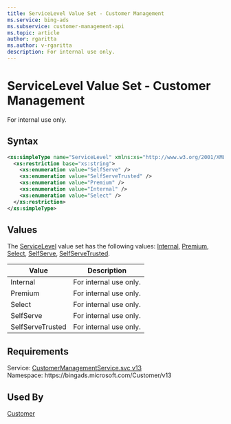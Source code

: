 ```yaml
---
title: ServiceLevel Value Set - Customer Management
ms.service: bing-ads
ms.subservice: customer-management-api
ms.topic: article
author: rgaritta
ms.author: v-rgaritta
description: For internal use only.
---
```

# ServiceLevel Value Set - Customer Management
For internal use only.

## Syntax
```xml
<xs:simpleType name="ServiceLevel" xmlns:xs="http://www.w3.org/2001/XMLSchema">
  <xs:restriction base="xs:string">
    <xs:enumeration value="SelfServe" />
    <xs:enumeration value="SelfServeTrusted" />
    <xs:enumeration value="Premium" />
    <xs:enumeration value="Internal" />
    <xs:enumeration value="Select" />
  </xs:restriction>
</xs:simpleType>
```

## <a name="values"></a>Values

The [ServiceLevel](servicelevel.md) value set has the following values: [Internal](#internal), [Premium](#premium), [Select](#select), [SelfServe](#selfserve), [SelfServeTrusted](#selfservetrusted).

|Value|Description|
|-----------|---------------|
|<a name="internal"></a>Internal|For internal use only.|
|<a name="premium"></a>Premium|For internal use only.|
|<a name="select"></a>Select|For internal use only.|
|<a name="selfserve"></a>SelfServe|For internal use only.|
|<a name="selfservetrusted"></a>SelfServeTrusted|For internal use only.|

## Requirements
Service: [CustomerManagementService.svc v13](https://clientcenter.api.bingads.microsoft.com/Api/CustomerManagement/v13/CustomerManagementService.svc)  
Namespace: https\://bingads.microsoft.com/Customer/v13  

## Used By
[Customer](customer.md)  
